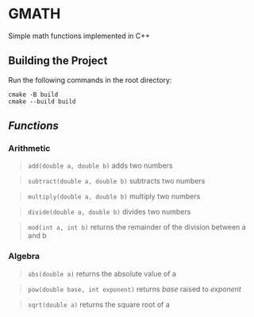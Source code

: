 # GMATH
Simple math functions implemented in C++

## Building the Project

Run the following commands in the root directory:

```
cmake -B build
cmake --build build
```

## *Functions*

### Arithmetic
> `add(double a, double b)` adds two numbers

> `subtract(double a, double b)` subtracts two numbers

> `multiply(double a, double b)` multiply two numbers

> `divide(double a, double b)` divides two numbers

> `mod(int a, int b)` returns the remainder of the division between a and b

### Algebra
> `abs(double a)` returns the absolute value of a

> `pow(double base, int exponent)` returns _base_ raised to _exponent_ 

> `sqrt(double a)` returns the square root of a


